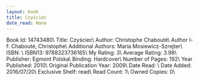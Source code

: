 ```yaml
---
layout: book
title: Czyściec
date_read: None
---
```


Book Id: 14743480\ 
Title: Czyściec\ 
Author: Christophe Chabouté\ 
Author l-f: Chabouté, Christophe\ 
Additional Authors: Maria Mosiewicz-Szrejter\ 
ISBN: \ 
ISBN13: 9788323736165\ 
My Rating: 3\ 
Average Rating: 3.98\ 
Publisher: Egmont Polska\ 
Binding: Hardcover\ 
Number of Pages: 192\ 
Year Published: 2010\ 
Original Publication Year: 2009\ 
Date Read: \ 
Date Added: 2016/07/20\ 
Exclusive Shelf: read\ 
Read Count: 1\ 
Owned Copies: 0\ 

